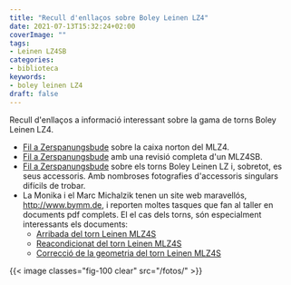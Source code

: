 ```yaml
---
title: "Recull d'enllaços sobre Boley Leinen LZ4"
date: 2021-07-13T15:32:24+02:00
coverImage: ""
tags:
- Leinen LZ4SB
categories:
- biblioteca
keywords:
- boley leinen LZ4
draft: false
---
```


Recull d'enllaços a informació interessant sobre la gama de torns
Boley Leinen LZ4.

<!--more-->

* [Fil a Zerspanungsbude](https://forum.zerspanungsbude.net/viewtopic.php?f=47&t=50437&start=30) sobre la caixa norton del MLZ4.
* [Fil a
  Zerspanungsbude](https://forum.zerspanungsbude.net/viewtopic.php?f=44&t=28149)
  amb una revisió completa d'un MLZ4SB.
* [Fil a
  Zerspanungsbude](https://forum.zerspanungsbude.net/viewtopic.php?f=10&t=43517)
  sobre els torns Boley Leinen LZ i, sobretot, es seus accessoris. Amb
  nombroses fotografies d'accessoris singulars difícils de trobar.
* La Monika i el Marc Michalzik tenen un site web maravellós,
  http://www.bymm.de, i reporten moltes tasques que fan al taller en
  documents pdf complets. El el cas dels torns, són especialment
  interessants els documents:
  * [Arribada del torn Leinen MLZ4S](http://www.bymm.de/documents/54/Welcome_Leinen_MLZ4S_V1_4.pdf)
  * [Reacondicionat del torn Leinen MLZ4S](http://www.bymm.de/documents/55/Restauration_Leinen_MLZ4S_V1_16_Teil2.pdf)
  * [Correcció de la geometria del torn Leinen MLZ4S](http://www.bymm.de/documents/59/Restauration_Leinen_MLZ4S_V1_49_Teil3_small.pdf)


{{< image classes="fig-100 clear"  src="/fotos/" >}}
